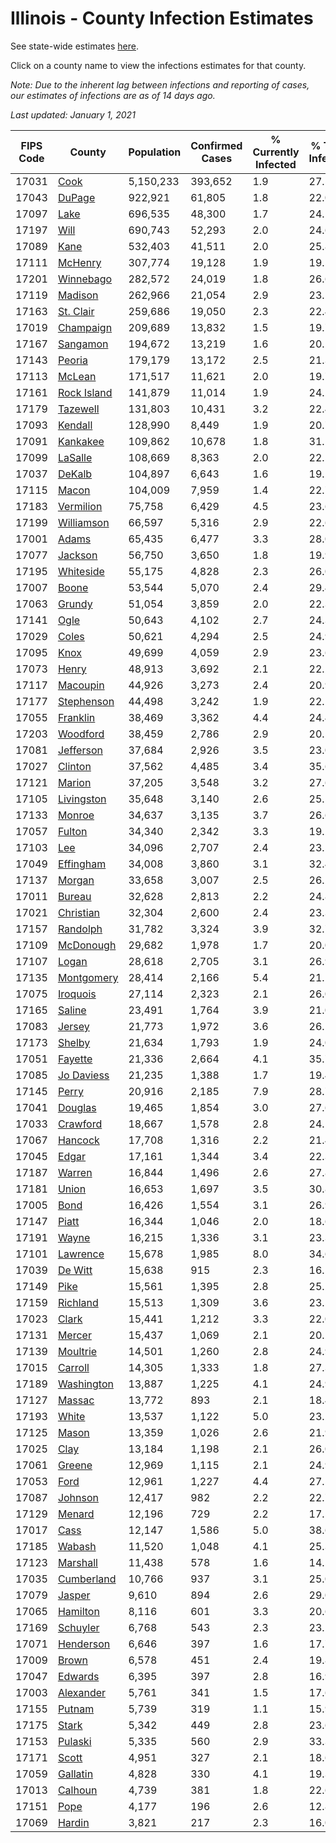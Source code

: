 # Illinois - County Infection Estimates

See state-wide estimates [here](/infections/us-il).

Click on a county name to view the infections estimates for that county.

*Note: Due to the inherent lag between infections and reporting of cases, our estimates of infections are as of 14 days ago.*

*Last updated: January 1, 2021*

|   FIPS Code |                     County |   Population |   Confirmed Cases |   % Currently Infected |   % Total Infected |
|-------------|----------------------------|--------------|-------------------|------------------------|--------------------|
|       17031 |               [Cook](cook) |    5,150,233 |           393,652 |                    1.9 |               27.5 |
|       17043 |           [DuPage](dupage) |      922,921 |            61,805 |                    1.8 |               22.0 |
|       17097 |               [Lake](lake) |      696,535 |            48,300 |                    1.7 |               24.1 |
|       17197 |               [Will](will) |      690,743 |            52,293 |                    2.0 |               24.6 |
|       17089 |               [Kane](kane) |      532,403 |            41,511 |                    2.0 |               25.8 |
|       17111 |         [McHenry](mchenry) |      307,774 |            19,128 |                    1.9 |               19.5 |
|       17201 |     [Winnebago](winnebago) |      282,572 |            24,019 |                    1.8 |               26.6 |
|       17119 |         [Madison](madison) |      262,966 |            21,054 |                    2.9 |               23.5 |
|       17163 |     [St. Clair](st.-clair) |      259,686 |            19,050 |                    2.3 |               22.4 |
|       17019 |     [Champaign](champaign) |      209,689 |            13,832 |                    1.5 |               19.7 |
|       17167 |       [Sangamon](sangamon) |      194,672 |            13,219 |                    1.6 |               20.2 |
|       17143 |           [Peoria](peoria) |      179,179 |            13,172 |                    2.5 |               21.3 |
|       17113 |           [McLean](mclean) |      171,517 |            11,621 |                    2.0 |               19.7 |
|       17161 | [Rock Island](rock-island) |      141,879 |            11,014 |                    1.9 |               24.2 |
|       17179 |       [Tazewell](tazewell) |      131,803 |            10,431 |                    3.2 |               22.4 |
|       17093 |         [Kendall](kendall) |      128,990 |             8,449 |                    1.9 |               20.7 |
|       17091 |       [Kankakee](kankakee) |      109,862 |            10,678 |                    1.8 |               31.1 |
|       17099 |         [LaSalle](lasalle) |      108,669 |             8,363 |                    2.0 |               22.5 |
|       17037 |           [DeKalb](dekalb) |      104,897 |             6,643 |                    1.6 |               19.2 |
|       17115 |             [Macon](macon) |      104,009 |             7,959 |                    1.4 |               22.7 |
|       17183 |     [Vermilion](vermilion) |       75,758 |             6,429 |                    4.5 |               23.6 |
|       17199 |   [Williamson](williamson) |       66,597 |             5,316 |                    2.9 |               22.6 |
|       17001 |             [Adams](adams) |       65,435 |             6,477 |                    3.3 |               28.0 |
|       17077 |         [Jackson](jackson) |       56,750 |             3,650 |                    1.8 |               19.9 |
|       17195 |     [Whiteside](whiteside) |       55,175 |             4,828 |                    2.3 |               26.0 |
|       17007 |             [Boone](boone) |       53,544 |             5,070 |                    2.4 |               29.4 |
|       17063 |           [Grundy](grundy) |       51,054 |             3,859 |                    2.0 |               22.3 |
|       17141 |               [Ogle](ogle) |       50,643 |             4,102 |                    2.7 |               24.3 |
|       17029 |             [Coles](coles) |       50,621 |             4,294 |                    2.5 |               24.9 |
|       17095 |               [Knox](knox) |       49,699 |             4,059 |                    2.9 |               23.6 |
|       17073 |             [Henry](henry) |       48,913 |             3,692 |                    2.1 |               22.2 |
|       17117 |       [Macoupin](macoupin) |       44,926 |             3,273 |                    2.4 |               20.9 |
|       17177 |   [Stephenson](stephenson) |       44,498 |             3,242 |                    1.9 |               22.1 |
|       17055 |       [Franklin](franklin) |       38,469 |             3,362 |                    4.4 |               24.4 |
|       17203 |       [Woodford](woodford) |       38,459 |             2,786 |                    2.9 |               20.5 |
|       17081 |     [Jefferson](jefferson) |       37,684 |             2,926 |                    3.5 |               23.0 |
|       17027 |         [Clinton](clinton) |       37,562 |             4,485 |                    3.4 |               35.6 |
|       17121 |           [Marion](marion) |       37,205 |             3,548 |                    3.2 |               27.6 |
|       17105 |   [Livingston](livingston) |       35,648 |             3,140 |                    2.6 |               25.5 |
|       17133 |           [Monroe](monroe) |       34,637 |             3,135 |                    3.7 |               26.6 |
|       17057 |           [Fulton](fulton) |       34,340 |             2,342 |                    3.3 |               19.2 |
|       17103 |                 [Lee](lee) |       34,096 |             2,707 |                    2.4 |               23.5 |
|       17049 |     [Effingham](effingham) |       34,008 |             3,860 |                    3.1 |               32.4 |
|       17137 |           [Morgan](morgan) |       33,658 |             3,007 |                    2.5 |               26.2 |
|       17011 |           [Bureau](bureau) |       32,628 |             2,813 |                    2.2 |               24.8 |
|       17021 |     [Christian](christian) |       32,304 |             2,600 |                    2.4 |               23.3 |
|       17157 |       [Randolph](randolph) |       31,782 |             3,324 |                    3.9 |               32.7 |
|       17109 |     [McDonough](mcdonough) |       29,682 |             1,978 |                    1.7 |               20.0 |
|       17107 |             [Logan](logan) |       28,618 |             2,705 |                    3.1 |               26.9 |
|       17135 |   [Montgomery](montgomery) |       28,414 |             2,166 |                    5.4 |               21.1 |
|       17075 |       [Iroquois](iroquois) |       27,114 |             2,323 |                    2.1 |               26.0 |
|       17165 |           [Saline](saline) |       23,491 |             1,764 |                    3.9 |               21.0 |
|       17083 |           [Jersey](jersey) |       21,773 |             1,972 |                    3.6 |               26.1 |
|       17173 |           [Shelby](shelby) |       21,634 |             1,793 |                    1.9 |               24.0 |
|       17051 |         [Fayette](fayette) |       21,336 |             2,664 |                    4.1 |               35.7 |
|       17085 |   [Jo Daviess](jo-daviess) |       21,235 |             1,388 |                    1.7 |               19.4 |
|       17145 |             [Perry](perry) |       20,916 |             2,185 |                    7.9 |               28.7 |
|       17041 |         [Douglas](douglas) |       19,465 |             1,854 |                    3.0 |               27.6 |
|       17033 |       [Crawford](crawford) |       18,667 |             1,578 |                    2.8 |               24.1 |
|       17067 |         [Hancock](hancock) |       17,708 |             1,316 |                    2.2 |               21.4 |
|       17045 |             [Edgar](edgar) |       17,161 |             1,344 |                    3.4 |               22.3 |
|       17187 |           [Warren](warren) |       16,844 |             1,496 |                    2.6 |               27.8 |
|       17181 |             [Union](union) |       16,653 |             1,697 |                    3.5 |               30.8 |
|       17005 |               [Bond](bond) |       16,426 |             1,554 |                    3.1 |               26.9 |
|       17147 |             [Piatt](piatt) |       16,344 |             1,046 |                    2.0 |               18.6 |
|       17191 |             [Wayne](wayne) |       16,215 |             1,336 |                    3.1 |               23.3 |
|       17101 |       [Lawrence](lawrence) |       15,678 |             1,985 |                    8.0 |               34.6 |
|       17039 |         [De Witt](de-witt) |       15,638 |               915 |                    2.3 |               16.5 |
|       17149 |               [Pike](pike) |       15,561 |             1,395 |                    2.8 |               25.2 |
|       17159 |       [Richland](richland) |       15,513 |             1,309 |                    3.6 |               23.5 |
|       17023 |             [Clark](clark) |       15,441 |             1,212 |                    3.3 |               22.0 |
|       17131 |           [Mercer](mercer) |       15,437 |             1,069 |                    2.1 |               20.2 |
|       17139 |       [Moultrie](moultrie) |       14,501 |             1,260 |                    2.8 |               24.9 |
|       17015 |         [Carroll](carroll) |       14,305 |             1,333 |                    1.8 |               27.3 |
|       17189 |   [Washington](washington) |       13,887 |             1,225 |                    4.1 |               24.9 |
|       17127 |           [Massac](massac) |       13,772 |               893 |                    2.1 |               18.4 |
|       17193 |             [White](white) |       13,537 |             1,122 |                    5.0 |               23.2 |
|       17125 |             [Mason](mason) |       13,359 |             1,026 |                    2.6 |               21.9 |
|       17025 |               [Clay](clay) |       13,184 |             1,198 |                    2.1 |               26.0 |
|       17061 |           [Greene](greene) |       12,969 |             1,115 |                    2.1 |               24.9 |
|       17053 |               [Ford](ford) |       12,961 |             1,227 |                    4.4 |               27.5 |
|       17087 |         [Johnson](johnson) |       12,417 |               982 |                    2.2 |               22.7 |
|       17129 |           [Menard](menard) |       12,196 |               729 |                    2.2 |               17.5 |
|       17017 |               [Cass](cass) |       12,147 |             1,586 |                    5.0 |               38.6 |
|       17185 |           [Wabash](wabash) |       11,520 |             1,048 |                    4.1 |               25.3 |
|       17123 |       [Marshall](marshall) |       11,438 |               578 |                    1.6 |               14.5 |
|       17035 |   [Cumberland](cumberland) |       10,766 |               937 |                    3.1 |               25.0 |
|       17079 |           [Jasper](jasper) |        9,610 |               894 |                    2.6 |               29.0 |
|       17065 |       [Hamilton](hamilton) |        8,116 |               601 |                    3.3 |               20.6 |
|       17169 |       [Schuyler](schuyler) |        6,768 |               543 |                    2.3 |               23.1 |
|       17071 |     [Henderson](henderson) |        6,646 |               397 |                    1.6 |               17.7 |
|       17009 |             [Brown](brown) |        6,578 |               451 |                    2.4 |               19.8 |
|       17047 |         [Edwards](edwards) |        6,395 |               397 |                    2.8 |               16.9 |
|       17003 |     [Alexander](alexander) |        5,761 |               341 |                    1.5 |               17.6 |
|       17155 |           [Putnam](putnam) |        5,739 |               319 |                    1.1 |               15.9 |
|       17175 |             [Stark](stark) |        5,342 |               449 |                    2.8 |               23.6 |
|       17153 |         [Pulaski](pulaski) |        5,335 |               560 |                    2.9 |               33.3 |
|       17171 |             [Scott](scott) |        4,951 |               327 |                    2.1 |               18.6 |
|       17059 |       [Gallatin](gallatin) |        4,828 |               330 |                    4.1 |               19.3 |
|       17013 |         [Calhoun](calhoun) |        4,739 |               381 |                    1.8 |               22.6 |
|       17151 |               [Pope](pope) |        4,177 |               196 |                    2.6 |               12.8 |
|       17069 |           [Hardin](hardin) |        3,821 |               217 |                    2.3 |               16.0 |